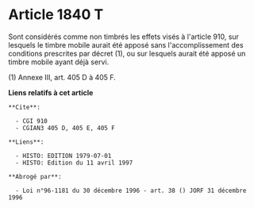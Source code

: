 # Article 1840 T

Sont considérés comme non timbrés les effets visés à l'article 910, sur lesquels le timbre mobile aurait été apposé sans
l'accomplissement des conditions prescrites par décret (1), ou sur lesquels aurait été apposé un timbre mobile ayant déjà
servi.

(1) Annexe III, art. 405 D à 405 F.

**Liens relatifs à cet article**

	**Cite**:

	  - CGI 910
	  - CGIAN3 405 D, 405 E, 405 F

	**Liens**:

	  - HISTO: EDITION 1979-07-01
	  - HISTO: Edition du 11 avril 1997

	**Abrogé par**:

	  - Loi n°96-1181 du 30 décembre 1996 - art. 38 () JORF 31 décembre 1996
